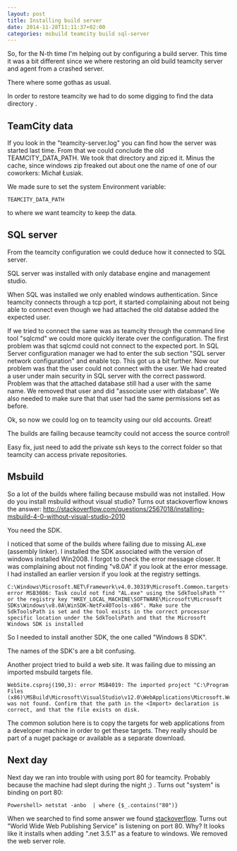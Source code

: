 ```yaml
---
layout: post
title: Installing build server
date: 2014-11-28T11:11:37+02:00
categories: msbuild teamcity build sql-server
---
```


So, for the N-th time I'm helping out by configuring a build server. This time it was a bit different since we where restoring an old build teamcity server and agent from a crashed server.

There where some gothas as usual. 

In order to restore teamcity we had to do some digging to find the data directory .

## TeamCity data

If you look in the "teamcity-server.log" you can find how the server was started last time. From that we could conclude the old TEAMCITY_DATA_PATH.
We took that directory and zip:ed it. Minus the cache, since windows zip freaked out about one the name of one of our coworkers: Michał Łusiak.

We made sure to set the system Environment variable:
```
TEAMCITY_DATA_PATH
```
to where we want teamcity to keep the data.

## SQL server

From the teamcity configuration we could deduce how it connected to SQL server.

SQL server was installed with only database engine and management studio.

When SQL was installed we only enabled windows authentication. Since teamcity connects through a tcp port, it started complaining about not being able to connect even though we had attached the old databse added the expected user.

If we tried to connect the same was as teamcity through the command line tool "sqlcmd" we could more quickly iterate over the configuration. 
The first problem was that sqlcmd could not connect to the expected port.
In SQL Server configuration manager we had to enter the sub section "SQL server network configuration" and enable tcp. 
This got us a bit further. Now our problem was that the user could not connect with the user.
We had created a user under main security in SQL server with the correct password. Problem was that the attached database still had a user with the same name. We removed that user and did "associate user with database". We also needed to make sure that that user had the same permissions set as before.

Ok, so now we could log on to teamcity using our old accounts. Great!

The builds are failing because teamcity could not access the source control!

Easy fix, just need to add the private ssh keys to the correct folder so that teamcity can access private repositories.

## Msbuild

So a lot of the builds where failing because msbuild was not installed. How do you install msbuild without visual studio? Turns out stackoverflow knows the answer:
http://stackoverflow.com/questions/2567018/installing-msbuild-4-0-without-visual-studio-2010

You need the SDK.

I noticed that some of the builds where failing due to missing AL.exe (assembly linker). I installed the SDK associated with the version of windows installed Win2008. I forgot to check the error message closer. It was complaining about not finding "v8.0A" if you look at the error message. I had installed an earlier version if you look at the registry settings.
```
C:\Windows\Microsoft.NET\Framework\v4.0.30319\Microsoft.Common.targets(2863,5): error MSB3086: Task could not find "AL.exe" using the SdkToolsPath "" or the registry key "HKEY_LOCAL_MACHINE\SOFTWARE\Microsoft\Microsoft SDKs\Windows\v8.0A\WinSDK-NetFx40Tools-x86". Make sure the SdkToolsPath is set and the tool exists in the correct processor specific location under the SdkToolsPath and that the Microsoft Windows SDK is installed 
```
So I needed to install another SDK, the one called "Windows 8 SDK".

The names of the SDK's are a bit confusing.

Another project tried to build a web site. It was failing due to missing an imported msbuild targets file.
```
WebSite.csproj(190,3): error MSB4019: The imported project "C:\Program Files (x86)\MSBuild\Microsoft\VisualStudio\v12.0\WebApplications\Microsoft.WebApplication.targets" was not found. Confirm that the path in the <Import> declaration is correct, and that the file exists on disk.
```
The common solution here is to copy the targets for web applications from a developer machine in order to get these targets. They really should be part of a nuget package or available as a separate download.

## Next day

Next day we ran into trouble with using port 80 for teamcity. Probably because the machine had slept during the night ;) . Turns out "system" is binding on port 80:
```
Powershell> netstat -anbo  | where {$_.contains("80")}
```
When we searched to find some answer we found [stackoverflow](http://stackoverflow.com/questions/12492025/windows-8-nt-kernel-and-system-using-port-80).
Turns out "World Wide Web Publishing Service" is listening on port 80.
Why? It looks like it installs when adding ".net 3.5.1" as a feature to windows. We removed the web server role.


